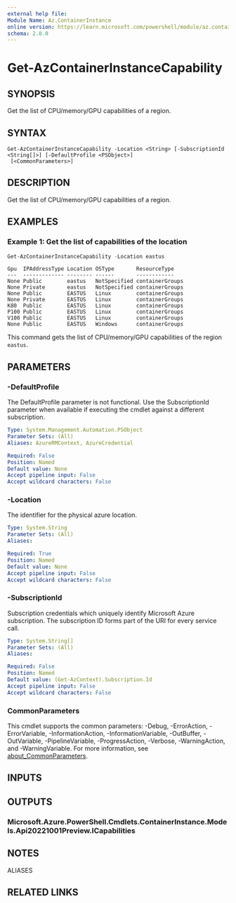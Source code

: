```yaml
---
external help file:
Module Name: Az.ContainerInstance
online version: https://learn.microsoft.com/powershell/module/az.containerinstance/get-azcontainerinstancecapability
schema: 2.0.0
---
```


# Get-AzContainerInstanceCapability

## SYNOPSIS
Get the list of CPU/memory/GPU capabilities of a region.

## SYNTAX

```
Get-AzContainerInstanceCapability -Location <String> [-SubscriptionId <String[]>] [-DefaultProfile <PSObject>]
 [<CommonParameters>]
```

## DESCRIPTION
Get the list of CPU/memory/GPU capabilities of a region.

## EXAMPLES

### Example 1: Get the list of capabilities of the location
```powershell
Get-AzContainerInstanceCapability -Location eastus
```

```output
Gpu  IPAddressType Location OSType       ResourceType   
---  ------------- -------- ------       ------------   
None Public        eastus   NotSpecified containerGroups
None Private       eastus   NotSpecified containerGroups
None Public        EASTUS   Linux        containerGroups
None Private       EASTUS   Linux        containerGroups
K80  Public        EASTUS   Linux        containerGroups
P100 Public        EASTUS   Linux        containerGroups
V100 Public        EASTUS   Linux        containerGroups
None Public        EASTUS   Windows      containerGroups
```

This command gets the list of CPU/memory/GPU capabilities of the region `eastus`.

## PARAMETERS

### -DefaultProfile
The DefaultProfile parameter is not functional.
Use the SubscriptionId parameter when available if executing the cmdlet against a different subscription.

```yaml
Type: System.Management.Automation.PSObject
Parameter Sets: (All)
Aliases: AzureRMContext, AzureCredential

Required: False
Position: Named
Default value: None
Accept pipeline input: False
Accept wildcard characters: False
```

### -Location
The identifier for the physical azure location.

```yaml
Type: System.String
Parameter Sets: (All)
Aliases:

Required: True
Position: Named
Default value: None
Accept pipeline input: False
Accept wildcard characters: False
```

### -SubscriptionId
Subscription credentials which uniquely identify Microsoft Azure subscription.
The subscription ID forms part of the URI for every service call.

```yaml
Type: System.String[]
Parameter Sets: (All)
Aliases:

Required: False
Position: Named
Default value: (Get-AzContext).Subscription.Id
Accept pipeline input: False
Accept wildcard characters: False
```

### CommonParameters
This cmdlet supports the common parameters: -Debug, -ErrorAction, -ErrorVariable, -InformationAction, -InformationVariable, -OutBuffer, -OutVariable, -PipelineVariable, -ProgressAction, -Verbose, -WarningAction, and -WarningVariable. For more information, see [about_CommonParameters](http://go.microsoft.com/fwlink/?LinkID=113216).

## INPUTS

## OUTPUTS

### Microsoft.Azure.PowerShell.Cmdlets.ContainerInstance.Models.Api20221001Preview.ICapabilities

## NOTES

ALIASES

## RELATED LINKS
